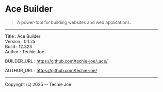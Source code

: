# Ace Builder
> A power-tool for building websites and web applications.
------------------------------------------------------------------

Title    : Ace Builder  
Version  : 0.1.25  
Build    : 12.323  
Author   : Techie Joe  

BUILDER_URL  : https://github.com/techie-joe/_ace/  

AUTHOR_URL   : https://github.com/techie-joe/  

------------------------------------------------------------------

Copyright (c) 2025 -- Techie Joe